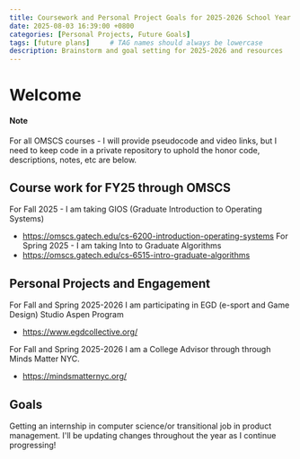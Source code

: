 ```yaml
---
title: Coursework and Personal Project Goals for 2025-2026 School Year
date: 2025-08-03 16:39:00 +0800
categories: [Personal Projects, Future Goals]
tags: [future plans]     # TAG names should always be lowercase
description: Brainstorm and goal setting for 2025-2026 and resources
---
```



# Welcome
#### Note
For all OMSCS courses - I will provide pseudocode and video links, but I need to keep code in a private repository to uphold the honor code, descriptions, notes, etc are below.

## Course work for FY25 through OMSCS 

For Fall 2025 - I am taking GIOS (Graduate Introduction to Operating Systems)
- https://omscs.gatech.edu/cs-6200-introduction-operating-systems
For Spring 2025 - I am taking Into to Graduate Algorithms
- https://omscs.gatech.edu/cs-6515-intro-graduate-algorithms

## Personal Projects and Engagement 
For Fall and Spring 2025-2026 I am participating in EGD (e-sport and Game Design) Studio Aspen Program 
- https://www.egdcollective.org/

For Fall and Spring 2025-2026 I am a College Advisor through through Minds Matter NYC. 
- https://mindsmatternyc.org/

## Goals
Getting an internship in computer science/or transitional job in product management.
I'll be updating changes throughout the year as I continue progressing! 

